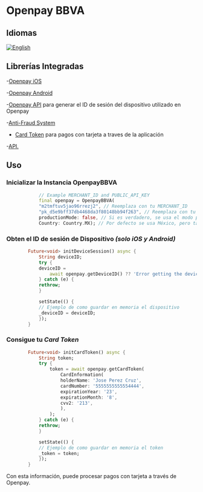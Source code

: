 # Openpay BBVA

## Idiomas

[![English](https://img.shields.io/badge/Language-English-blueviolet?style=for-the-badge)](README.md)

## Librerías Integradas

-[Openpay iOS](https://github.com/open-pay/openpay-swift-ios "Openpay iOS")

-[Openpay Android](https://github.com/open-pay/openpay-android "Openpay Android")

-[Openpay API](https://documents.openpay.mx/docs/api/#api-endpoints "Openpay API") para generar el ID de sesión del dispositivo utilizado en Openpay

-[Anti-Fraud System](https://documents.openpay.mx/docs/fraud-tool.html "Sistema Antifraude")

- [Card Token](https://documents.openpay.mx/docs/api/#crear-una-tarjeta-con-token "Card Token") para pagos con tarjeta a traves de la aplicación

-[API.](https://documents.openpay.mx/docs/api/ "API.")

## Uso

### Inicializar la Instancia OpenpayBBVA

```dart
            // Example MERCHANT_ID and PUBLIC_API_KEY
            final openpay = OpenpayBBVA(
            "m2tmftuv5jao96rrezj2", // Reemplaza con tu MERCHANT_ID
            "pk_d5e9bff37db4468da3f80148bb94f263", // Reemplaza con tu PUBLIC_API_KEY
            productionMode: false, // Si es verdadero, se usa el modo producción 
            Country: Country.MX); // Por defecto se usa México, pero también Colombia & Peru son soportados

```

### Obten el ID de sesión de Dispositivo *(solo iOS y Android)*

```dart
        Future<void> initDeviceSession() async {
            String deviceID;
            try {
            deviceID =
                await openpay.getDeviceID() ?? 'Error getting the device session id';
            } catch (e) {
            rethrow;
            }

            setState(() {
            // Ejemplo de como guardar en memoria el dispositivo
            _deviceID = deviceID;
            });
        }
```

### Consigue tu *Card Token*  

```dart
        Future<void> initCardToken() async {
            String token;
            try {
                token = await openpay.getCardToken(
                    CardInformation(
                    holderName: 'Jose Perez Cruz',
                    cardNumber: '5555555555554444',
                    expirationYear: '23',
                    expirationMonth: '8',
                    cvv2: '213',
                    ),
                );
            } catch (e) {
            rethrow;
            }

            setState(() {
            // Ejemplo de como guardar en memoria el token
            _token = token;
            });
        }
```

Con esta información, puede procesar pagos con tarjeta a través de Openpay.
